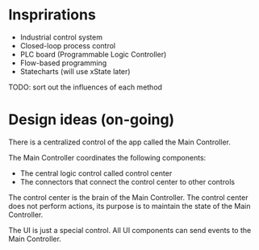 # Insprirations 

-   Industrial control system
-   Closed-loop process control
-   PLC board (Programmable Logic Controller)
-   Flow-based programming
-   Statecharts (will use xState later)

TODO: sort out the influences of each method

# Design ideas (on-going)

There is a centralized control of the app called the Main Controller.

The Main Controller coordinates the following components:
-   The central logic control called control center
-   The connectors that connect the control center to other controls

The control center is the brain of the Main Controller.
The control center does not perform actions, its purpose is to maintain the
state of the Main Controller.

The UI is just a special control.
All UI components can send events to the Main Controller.
